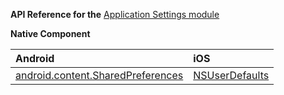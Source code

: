 **API Reference for the** [Application Settings module](https://docs.nativescript.org/api-reference/modules/_application_settings_)

**Native Component**

| Android               | iOS      |
|:----------------------|:---------|
| [android.content.SharedPreferences](https://developer.android.com/reference/android/content/SharedPreferences.html) | [NSUserDefaults](https://developer.apple.com/documentation/foundation/userdefaults) | 
